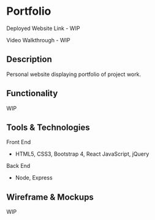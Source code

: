 # Portfolio

Deployed Website Link - WIP

Video Walkthrough - WIP

## Description

Personal website displaying portfolio of project work.

## Functionality

WIP

## Tools & Technologies

Front End
 * HTML5, CSS3, Bootstrap 4, React JavaScript, jQuery

Back End
* Node, Express

## Wireframe & Mockups 

WIP
